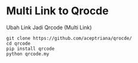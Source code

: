 # Multi Link to Qrocde
Ubah Link Jadi Qrcode (Multi Link)

```
git clone https://github.com/aceptriana/qrocde/
cd qrcode
pip install qrcode
python qrcode.my
```
